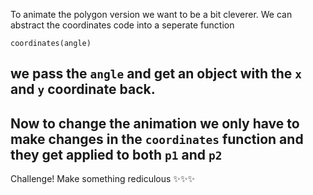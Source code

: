 To animate the polygon version we want to be a bit cleverer. We can abstract the coordinates code into a seperate function 
```
coordinates(angle)
```
we pass the `angle` and get an object with the `x` and `y` coordinate back.
---
Now to change the animation we only have to make changes in the `coordinates` function and they get applied to both `p1` and `p2`
---
Challenge! Make something rediculous ✨✨✨